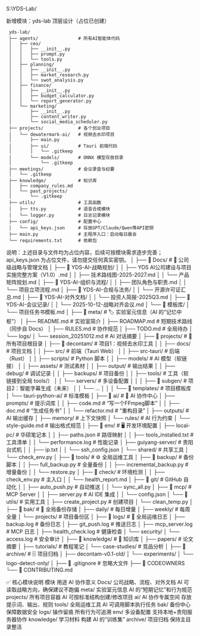 S:\YDS-Lab/

新增模块：yds-lab 顶层设计（占位已创建）

```
 yds-lab/
 ├── agents/               # 所有AI智能体代码 
 │   ├── ceo/ 
 │   │   ├── __init__.py 
 │   │   ├── prompt.py 
 │   │   └── tools.py 
 │   ├── planning/ 
 │   │   ├── __init__.py 
 │   │   ├── market_research.py 
 │   │   └── swot_analysis.py 
 │   ├── finance/ 
 │   │   ├── __init__.py 
 │   │   ├── budget_calculator.py 
 │   │   └── report_generator.py 
 │   └── marketing/ 
 │       ├── __init__.py 
 │       ├── content_writer.py 
 │       └── social_media_scheduler.py 
 ├── projects/             # 各个创业项目 
 │   └── dewatermark-ai/   # 视频去水印项目 
 │       ├── main.py 
 │       ├── ui/           # Tauri 前端代码 
 │       │   └── .gitkeep
 │       └── models/       # ONNX 模型存放目录 
 │           └── .gitkeep
 ├── meetings/             # 会议录音与纪要 
 │   └── .gitkeep
 ├── knowledge/            # 知识库 
 │   ├── company_rules.md 
 │   └── past_projects/ 
 │       └── .gitkeep
 ├── utils/                # 工具函数 
 │   ├── tts.py            # 语音合成模块 
 │   └── logger.py         # 日志记录模块 
 ├── config/               # 配置中心 
 │   └── api_keys.json     # 存放GPT/Claude/Qwen等API密钥 
 ├── main.py               # 主程序入口：启动每日晨会 
 └── requirements.txt      # 依赖包 
```

说明：上述目录与文件均为占位内容，后续可按模块需求逐步完善；api_keys.json 为占位文件，请勿提交任何真实密钥。
│
├── 📁 Docs/                    # 🏢 公司级战略与管理文档
│   ├── 📁 YDS-AI-战略规划/
│   │   ├── YDS AI公司建设与项目实施完整方案（V1.0）.md
│   │   ├── 技术路线图-2025-2027.md
│   │   └── 产品矩阵规划.md
│   ├── 📁 YDS-AI-组织与流程/
│   │   ├── 团队角色与职责.md
│   │   └── 项目立项流程.md
│   ├── 📁 YDS-AI-合规与法务/
│   │   └── 开源许可证汇总.md
│   ├── 📁 YDS-AI-对外文档/
│   │   └── 投资人简报-2025Q3.md
│   ├── 📁 YDS-AI-会议记录/
│   │   └── 2025-10-12-战略对齐会议.md
│   └── 📁 模板库/
│       └── 项目任务书模板.md
│
├── 📁 meta/                    # 🏷️ 实验室元信息（AI 的“记忆中枢”）
│   ├── README.md               # 实验室简介
│   ├── ROADMAP.md              # 短期技术路线（同步自 Docs）
│   ├── RULES.md                # 协作规范
│   ├── TODO.md                 # 全局待办
│   └── logs/
│       └── session_20251012.md # AI 对话摘要
│
├── 📁 projects/                # 🚀 所有项目根目录
│   ├── 📁 decontam/            # 项目1：视频去水印工具
│   │   ├── docs/               # 项目文档
│   │   ├── src/                # 前端（Tauri Web）
│   │   ├── src-tauri/          # 后端（Rust）
│   │   ├── scripts/            # Python 脚本
│   │   ├── models/             # AI 模型（软链接）
│   │   ├── assets/             # 测试素材
│   │   ├── output/             # 输出结果
│   │   ├── debug/              # 调试记录
│   │   ├── backups/            # 项目备份
│   │   ├── tools/              # 工具（软链接到全局 tools/）
│   │   └── servers/            # 多设备配置
│   │
│   ├── 📁 subgen/              # 项目2：智能字幕生成（未来）
│   │   └── ...
│   │
│   └── 📁 templates/           # 项目模板库
│       └── tauri-python-ai/    # 标准模板
│
├── 📁 ai/                      # 🤖 AI 协作中心
│   ├── prompts/                # 提示词库
│   │   ├── code.md             # “写一个FFmpeg脚本”
│   │   ├── doc.md              # “生成任务书”
│   │   └── refactor.md         # “重构目录”
│   ├── outputs/                # AI 输出缓存
│   ├── memory/                 # 上下文快照
│   └── rules/                  # AI 行为约束
│       └── style-guide.md      # 输出格式规范
│
├── 📁 env/                     # 🖥️ 开发环境配置
│   ├── local-pc/               # 华硕笔记本
│   │   ├── paths.json          # 路径映射
│   │   ├── tools_installed.txt # 工具清单
│   │   └── performance.log     # 性能记录
│   ├── guiyang-server/         # 贵阳台式机
│   │   ├── ip.txt
│   │   └── ssh_config.json
│   └── shared/                 # 共享工具
│       └── check_env.py
│
├── 📁 tools/                   # ⚙️ 全局运维工具
│   ├── 📁 backup/              # 备份脚本
│   │   ├── full_backup.py      # 全量备份
│   │   ├── incremental_backup.py # 增量备份
│   │   └── restore.py
│   ├── 📁 check/               # 环境检测
│   │   ├── check_env.py        # 主入口
│   │   └── health_report.md
│   ├── 📁 git/                 # GitHub 自动化
│   │   ├── auto_push.py        # 自动推送
│   │   └── sync_all.py
│   ├── 📁 mcp/                 # MCP Server
│   │   ├── server.py           # AI IDE 集成
│   │   └── config.json
│   └── 📁 utils/               # 实用工具
│       ├── create_project.py   # 创建项目
│       └── clean_temp.py
│
├── 📁 bak/                     # 💾 全局备份存储
│   ├── daily/                  # 每日增量
│   ├── weekly/                 # 每周全量
│   └── projects/               # 项目备份区
│
├── 📁 logs/                    # 📜 全局运维日志
│   ├── backup.log              # 备份日志
│   ├── git_push.log            # 推送日志
│   ├── mcp_server.log          # MCP 日志
│   ├── health_check.log        # 健康检查
│   └── security/
│       └── access.log          # 安全审计
│
├── 📁 knowledge/               # 🧠 知识库
│   ├── papers/                 # 论文摘要
│   ├── tutorials/              # 教程笔记
│   └── case-studies/           # 竞品分析
│
├── 📁 archive/                 # 🗄️ 项目归档
│   ├── decontam-v0.1-old/
│   └── experiments/
│       └── logo-detect-only/
│
├── 📄 .gitignore               # 忽略大文件
├── 📄 CODEOWNERS
└── 📄 CONTRIBUTING.md


✅ 核心模块说明
模块	用途	AI 协作意义
Docs/	公司战略、流程、对外文档	AI 可读取战略方向，确保建议不跑偏
meta/	实验室元信息	AI 的“短期记忆”和行为规范
projects/	所有项目容器	AI 可按标准结构创建/修改项目
ai/	AI 协作专属空间	存放提示词、输出、规则
tools/	全局运维工具	AI 可调用脚本执行任务
bak/	备份中心	保障数据安全
logs/	操作留痕	所有行为可追溯
env/	多设备配置	支持本地+贵阳服务器协作
knowledge/	学习材料	构建 AI 的“训练集”
archive/	项目归档	保持主目录整洁
